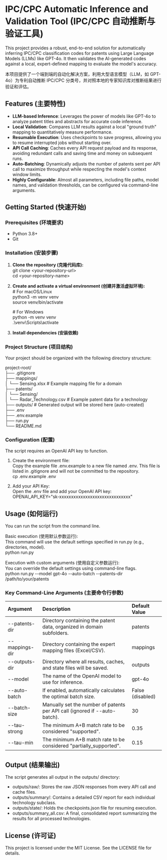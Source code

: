 # **IPC/CPC Automatic Inference and Validation Tool (IPC/CPC 自动推断与验证工具)**

This project provides a robust, end-to-end solution for automatically inferring IPC/CPC classification codes for patents using Large Language Models (LLMs) like GPT-4o. It then validates the AI-generated codes against a local, expert-defined mapping to evaluate the model's accuracy.

本项目提供了一个端到端的自动化解决方案，利用大型语言模型（LLM，如 GPT-4o）为专利自动推断 IPC/CPC 分类号，并对照本地的专家知识库对推断结果进行验证和评估。

## **Features (主要特性)**

* **LLM-based Inference**: Leverages the power of models like GPT-4o to analyze patent titles and abstracts for accurate code inference.  
* **Local Validation**: Compares LLM results against a local "ground truth" mapping to quantitatively measure performance.  
* **Resumable Execution**: Uses checkpoints to save progress, allowing you to resume interrupted jobs without starting over.  
* **API Call Caching**: Caches every API request payload and its response, avoiding redundant calls and saving time and money on subsequent runs.  
* **Auto-Batching**: Dynamically adjusts the number of patents sent per API call to maximize throughput while respecting the model's context window limits.  
* **Highly Configurable**: Almost all parameters, including file paths, model names, and validation thresholds, can be configured via command-line arguments.

## **Getting Started (快速开始)**

### **Prerequisites (环境要求)**

* Python 3.8+  
* Git

### **Installation (安装步骤)**

1. **Clone the repository (克隆代码库):**  
   git clone \<your-repository-url\>  
   cd \<your-repository-name\>

2. **Create and activate a virtual environment (创建并激活虚拟环境):**  
   \# For macOS/Linux  
   python3 \-m venv venv  
   source venv/bin/activate

   \# For Windows  
   python \-m venv venv  
   .\\venv\\Scripts\\activate

3. **Install dependencies (安装依赖)**

### **Project Structure (项目结构)**

Your project should be organized with the following directory structure:

project-root/  
├── .gitignore  
├── mappings/  
│   └── Sensing.xlsx              \# Example mapping file for a domain  
├── patents/  
│   └── Sensing/  
│       └── Radar\_Technology.csv    \# Example patent data for a technology  
├── outputs/                        \# Generated output will be stored here (auto-created)  
├── .env  
├── .env.example  
├── run.py  
└── README.md

### **Configuration (配置)**

The script requires an OpenAI API key to function.

1. Create the environment file:  
   Copy the example file .env.example to a new file named .env. This file is listed in .gitignore and will not be committed to the repository.  
   cp .env.example .env

2. Add your API Key:  
   Open the .env file and add your OpenAI API key:  
   OPENAI\_API\_KEY="sk-xxxxxxxxxxxxxxxxxxxxxxxxxxxxxx"

## **Usage (如何运行)**

You can run the script from the command line.

Basic execution (使用默认参数运行):  
This command will use the default settings specified in run.py (e.g., directories, model).  
python run.py

Execution with custom arguments (使用自定义参数运行):  
You can override the default settings using command-line flags.  
python run.py \--model gpt-4o \--auto-batch \--patents-dir /path/to/your/patents

### **Key Command-Line Arguments (主要命令行参数)**

| Argument | Description | Default Value |
| :---- | :---- | :---- |
| \--patents-dir | Directory containing the patent data, organized in domain subfolders. | patents |
| \--mappings-dir | Directory containing the expert mapping files (Excel/CSV). | mappings |
| \--outputs-dir | Directory where all results, caches, and state files will be saved. | outputs |
| \--model | The name of the OpenAI model to use for inference. | gpt-4o |
| \--auto-batch | If enabled, automatically calculates the optimal batch size. | False (disabled) |
| \--batch-size | Manually set the number of patents per API call (ignored if \--auto-batch). | 30 |
| \--tau-strong | The minimum A+B match rate to be considered "supported". | 0.35 |
| \--tau-min | The minimum A+B match rate to be considered "partially\_supported". | 0.15 |

## **Output (结果输出)**

The script generates all output in the outputs/ directory:

* outputs/raw/: Stores the raw JSON responses from every API call and cache files.  
* outputs/summary/: Contains a detailed CSV report for each individual technology subclass.  
* outputs/state/: Holds the checkpoints.json file for resuming execution.  
* outputs/summary\_all.csv: A final, consolidated report summarizing the results for all processed technologies.

## **License (许可证)**

This project is licensed under the MIT License. See the LICENSE file for details.

